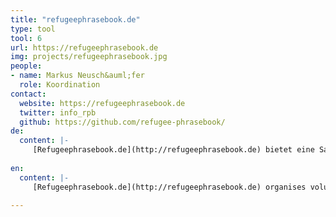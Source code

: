 ```yaml
---
title: "refugeephrasebook.de"
type: tool
tool: 6
url: https://refugeephrasebook.de
img: projects/refugeephrasebook.jpg
people:
- name: Markus Neusch&auml;fer
  role: Koordination
contact:
  website: https://refugeephrasebook.de
  twitter: info_rpb
  github: https://github.com/refugee-phrasebook/
de:
  content: |-
     [Refugeephrasebook.de](http://refugeephrasebook.de) bietet eine Sammlung von hilfreichen Phrasen, Vokabeln und Links für Geflüchtete und Helfer, um Ankommende bei der Orientierung nach der Einreise zu unterstützen. Ein Netzwerk von Freiwilligen übersetzt Vokabular zur ersten Orientierung mit einem Grundwortschatz sowie medizinischen und juristischen Themen in 44 Sprachen. Die Übersetzungen und Ressourcen werden als offene Daten und als druckfertige Dateien zur Verfügung gestellt. Sämtliche Materialien sind unter einer offenen Lizenz verfügbar. Flüchtlingsinitiativen, Designer und Helfer können die Daten kostenfrei nutzen und anpassen, um eigene Versionen zu erstellen und diese für Hilfsprojekte verwenden. OKFDE unterstützt das [Team](http://www.refugeephrasebook.de/impressum/) von refugeephrasebook.de bei Kordination und Vernetzung, sowie mit einem [Spendenkonto](http://www.refugeephrasebook.de/donations/) für Druckkosten.
     
en:
  content: |-
     [Refugeephrasebook.de](http://refugeephrasebook.de) organises volunteer translations and distributes useful information for refugees and helpers. Together with partner institutions in Germany, Greece and the Netherlands, the refugee phrasebook team develops sustainable communication tools to share phrases, icons and helpful links. All materials are adaptable for local needs and distributed with open licenses to foster communication between refugees, citizens and helpers all over Europe. Our goal is to empower refugees all across Europe to communicate and voice their needs, independently of network access and battery life, even if they can only stay in a country for a limited time. With adaptable designs and collections of important phrases, helpful links and essential information, we aim to connect and support initiatives with refugee groups, to foster a sustainable culture of welcome combined with the values of an open society. OKFDE supports the refugeephrasebook.de volunteer [team](http://www.refugeephrasebook.de/impressum/) with coordination and a [donation](http://www.refugeephrasebook.de/donations/) account to support costs for printing. 
     
---
```


